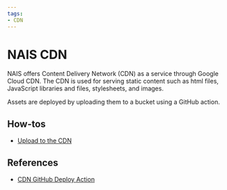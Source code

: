 ```yaml
---
tags:
- CDN
---
```


# NAIS CDN

NAIS offers Content Delivery Network (CDN) as a service through Google
Cloud CDN. The CDN is used for serving static content such as html
files, JavaScript libraries and files, stylesheets, and images.

Assets are deployed by uploading them to a bucket using a GitHub
action.

## How-tos

- [Upload to the CDN](../../how-to-guides/cdn.md)

## References

- [CDN GitHub Deploy Action](../../reference/cdn.md)
